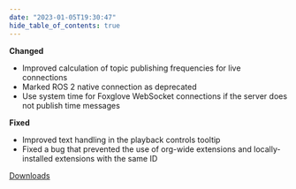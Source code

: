```yaml
---
date: "2023-01-05T19:30:47"
hide_table_of_contents: true
---
```

**Changed**
- Improved calculation of topic publishing frequencies for live connections
- Marked ROS 2 native connection as deprecated
- Use system time for Foxglove WebSocket connections if the server does not publish time messages

**Fixed**
- Improved text handling in the playback controls tooltip
- Fixed a bug that prevented the use of org-wide extensions and locally-installed extensions with the same ID
<!-- truncate -->
[Downloads](https://github.com/foxglove/studio/releases/tag/v1.36.0)
